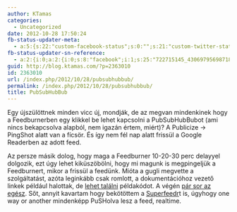 ```yaml
---
author: KTamas
categories:
  - Uncategorized
date: 2012-10-28 17:50:24
fb-status-updater-meta:
  - a:5:{s:22:"custom-facebook-status";s:0:"";s:21:"custom-twitter-status";s:0:"";s:7:"fb-push";s:1:"1";s:7:"tw-push";s:1:"1";s:4:"push";s:1:"1";}
fb-status-updater-sn-reference:
  - a:2:{i:0;a:2:{i:0;s:8:"facebook";i:1;s:25:"722715145_430697956987186";}i:1;a:2:{i:0;s:7:"twitter";i:1;s:18:"2.625972280137E+17";}}
guid: http://blog.ktamas.com/?p=2363010
id: 2363010
url: /index.php/2012/10/28/pubsubhubbub/
permalink: /index.php/2012/10/28/pubsubhubbub/
title: PubSubHubBub
---
```


Egy újszülöttnek minden vicc új, mondják, de az megvan mindenkinek hogy a Feedburnerben egy klikkel be lehet kapcsolni a PubSubHubBubot (ami nincs bekapcsolva alapból, nem igazán értem, miért)? A Publicize -> PingShot alatt van a fícsör. És így nem fél nap alatt frissül a Google Readerben az adott feed.

Az persze másik dolog, hogy maga a Feedburner 10-20-30 perc delayyel dolgozik, ezt úgy lehet kiküszöbölni, hogy mi magunk is megpingeljük a Feedburnert, mikor a frissül a feedünk. Mióta a gugli megvette a szolgáltatást, azóta leginkább csak romlott, a dokumentációhoz vezető linkek például halottak, de [lehet találni](http://stackoverflow.com/questions/736413/ping-feedburner-in-django-app) példakódot. A végén [pár sor az egész](https://github.com/KTamas/sharewood.hu/blob/master/app/helpers/application_helper.rb#L3). Sőt, annyit kavartam hogy bekötöttem a [Superfeedr](http://superfeedr.com/)t is, úgyhogy one way or another mindenképp PuSHolva lesz a feed, realtime.
